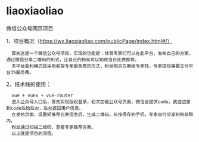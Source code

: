 # liaoxiaoliao
微信公众号网页项目

1、项目概况（https://wx.liaoxiaoliao.com/publicPage/index.html#/）

      首先这是一个微信公众号项目，实现的功能是：体育专家们可以在此平台，发布自己的方案，通过微信分享二维码的形式，让自己的粉丝可以知晓当日比赛推荐。
      本平台盈利模式是采用收取专家服务费的形式，粉丝购买方案给专家钱，专家提现需要支付平台3%服务费。


2、技术栈的使用：

      vue + vuex + vue-router
      进入公众号入口后，首先实现授权登录，初次加载公众号页面，微信会提供code，我这边拿到code后给后台，后台返回用户信息。
      在发帖页面，设置好推荐比赛信息后，生成二维码，长按保存到手机，专家自行分享到粉丝群内。
      粉丝通过扫描二维码，查看专家推荐方案。
      以上就是项目的流程。
